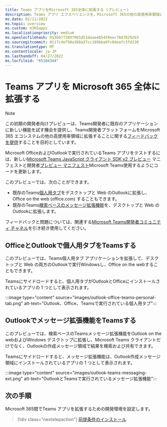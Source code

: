 ```yaml
---
title: Teams アプリをMicrosoft 365全体に拡張する (プレビュー)
description: Teams アプリ エクスペリエンスを、Microsoft 365の他の高使用率領域に拡張する
ms.date: 02/11/2022
ms.topic: overview
ms.custom: m365apps
ms.localizationpriority: medium
ms.openlocfilehash: 013bb773897965d51daaa485459eec78478292b3
ms.sourcegitcommit: 0117c4e750a388a37cc189bba8fc0deafc3fd230
ms.translationtype: MT
ms.contentlocale: ja-JP
ms.lasthandoff: 04/27/2022
ms.locfileid: "65104344"
---
```

# <a name="extend-teams-apps-across-microsoft-365"></a>Teams アプリを Microsoft 365 全体に拡張する

> [!NOTE]
> この初期の開発者向けプレビューは、Teams開発者に既存のアプリケーションに新しい機能を試す機会を提供し、Teams開発者プラットフォームをMicrosoft 365 エコシステムの他の高使用率領域に拡張することに関する[フィードバックを提供](/microsoftteams/platform/feedback)することを目的としています。

Microsoft OfficeおよびOutlookで実行されているTeams アプリをテストするには、新しい[Microsoft Teams JavaScript クライアント SDK v2 プレビュー](using-teams-client-sdk-preview.md) マニフェストと開発者[プレビュー マニフェスト](../resources/schema/manifest-schema-dev-preview.md)Microsoft Teams使用するようにコードを更新します。

このプレビューでは、次のことができます。

- 既存のTeams[個人用タブ](/microsoftteams/platform/tabs/how-to/create-personal-tab)をデスクトップと Web のOutlookに拡張し、Office on the web (office.com) することもできます。
- 既存のTeams[検索ベースのメッセージ拡張機能](/microsoftteams/platform/messaging-extensions/how-to/search-commands/define-search-command)を、デスクトップと Web のOutlookに拡張します。

フィードバックと問題については、関連する[Microsoft Teams開発者コミュニティ チャネル](/microsoftteams/platform/feedback)を引き続き使用してください。

## <a name="teams-personal-tabs-in-office-and-outlook"></a>OfficeとOutlookで個人用タブをTeamsする

このプレビューでは、Teams個人用タブ アプリケーションを拡張して、デスクトップと Web の両方のOutlookで実行Windowsし、Office on the webすることもできます。

Teamsにサイドロードすると、個人用タブがOutlookとOfficeにインストールされているアプリの 1 つとして表示されます。

:::image type="content" source="images/outlook-office-teams-personal-tab.png" alt-text="Outlook、Office、Teamsで実行されている個人用タブ":::

## <a name="teams-message-extensions-in-outlook"></a>Outlookでメッセージ拡張機能をTeamsする

このプレビューでは、検索ベースのTeamsメッセージ拡張機能をOutlook on the webおよびWindows デスクトップに拡張し、Microsoft Teams クライアントだけでなく、Outlookの作成メッセージ領域で結果を検索および共有できます。

Teamsにサイドロードすると、メッセージ拡張機能は、Outlook作成メッセージ領域にインストールされているアプリの 1 つとして表示されます。

:::image type="content" source="images/outlook-teams-messaging-ext.png" alt-text="OutlookとTeamsで実行されているメッセージ拡張機能":::

## <a name="next-steps"></a>次の手順

Microsoft 365間でTeams アプリを拡張するための開発環境を設定します。

> [!div class="nextstepaction"]
> [前提条件のインストール](prerequisites.md)
